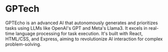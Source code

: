 # GPTech
GPTEcho is an advanced AI that autonomously generates and prioritizes tasks using LLMs like OpenAI's GPT and Meta's Llama3. It excels in real-time language processing for task execution. It's built with React, HTML/CSS, and Express, aiming to revolutionize AI interaction for complex problem-solving.
